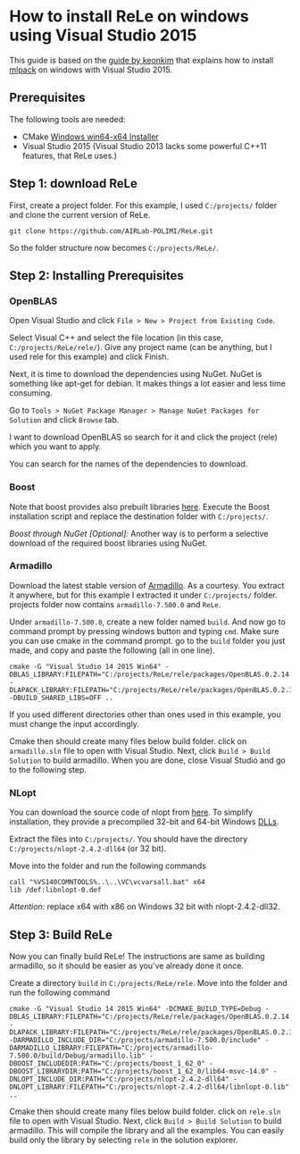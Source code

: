 How to install ReLe on windows using Visual Studio 2015
=======================================================
This guide is based on the [guide by keonkim](http://keon.io/mlpack-on-windows.html) that explains how to install [mlpack](http://mlpack.org/) on windows with Visual Studio 2015.

Prerequisites
-------------
The following tools are needed:

- CMake [Windows win64-x64 Installer](https://cmake.org/download/)
- Visual Studio 2015 (Visual Studio 2013 lacks some powerful C++11 features, that ReLe uses.)

Step 1: download ReLe
---------------------
First, create a project folder. For this example, I used `C:/projects/` folder and clone the current version of ReLe.
```
git clone https://github.com/AIRLab-POLIMI/ReLe.git
```
So the folder structure now becomes `C:/projects/ReLe/`.

Step 2: Installing Prerequisites
------------------------
### OpenBLAS
Open Visual Studio and click `File > New > Project from Existing Code`.

Select Visual C++ and select the file location (in this case, `C:/projects/ReLe/rele/`). Give any project name (can be anything, but I used rele for this example) and click Finish.

Next, it is time to download the dependencies using NuGet. NuGet is something like apt-get for debian. It makes things a lot easier and less time consuming.

Go to `Tools > NuGet Package Manager > Manage NuGet Packages for Solution` and click `Browse` tab.

I want to download OpenBLAS so search for it and click the project (rele) which you want to apply.

You can search for the names of the dependencies to download.

### Boost
Note that boost provides also prebuilt libraries [here](http://www.boost.org/users/download/).
Execute the Boost installation script and replace the destination folder with `C:/projects/`.

*Boost through NuGet [Optional]:*
Another way is to perform a selective download of the required boost libraries using NuGet.

### Armadillo
Download the latest stable version of [Armadillo](http://arma.sourceforge.net/download.html). As a courtesy. You extract it anywhere, but for this example I extracted it under `C:/projects/` folder. projects folder now contains `armadillo-7.500.0` and `ReLe`.

Under `armadillo-7.500.0`, create a new folder named `build`. And now go to command prompt by pressing windows button and typing `cmd`. Make sure you can use cmake in the command prompt. go to the `build` folder you just made, and copy and paste the following (all in one line).

```
cmake -G "Visual Studio 14 2015 Win64" -DBLAS_LIBRARY:FILEPATH="C:/projects/ReLe/rele/packages/OpenBLAS.0.2.14.1/lib/native/lib/x64/libopenblas.dll.a" -DLAPACK_LIBRARY:FILEPATH="C:/projects/ReLe/rele/packages/OpenBLAS.0.2.14.1/lib/native/lib/x64/libopenblas.dll.a" -DBUILD_SHARED_LIBS=OFF ..
```

If you used different directories other than ones used in this example, you must change the input accordingly.

Cmake then should create many files below build folder. click on `armadillo.sln` file to open with Visual Studio. Next, click `Build > Build Solution` to build armadillo. When you are done, close Visual Studio and go to the following step.

### NLopt
You can download the source code of nlopt from [here](http://ab-initio.mit.edu/wiki/index.php/NLopt#Download_and_installation).
To simplify installation, they provide a precompiled 32-bit and 64-bit Windows [DLLs](http://ab-initio.mit.edu/wiki/index.php/NLopt_on_Windows).

Extract the files into `C:/projects/`. You should have the directory `C:/projects/nlopt-2.4.2-dll64` (or 32 bit).

Move into the folder and run the following commands

```
call "%VS140COMNTOOLS%..\..\VC\vcvarsall.bat" x64
lib /def:libnlopt-0.def
```
*Attention:* replace x64 with x86 on Windows 32 bit with nlopt-2.4.2-dll32.

Step 3: Build ReLe
------------------

Now you can finally build ReLe!
The instructions are same as building armadillo, so it should be easier as you’ve already done it once.

Create a directory `build` in `C:/projects/ReLe/rele`. Move into the folder and run the following command
```
cmake -G "Visual Studio 14 2015 Win64" -DCMAKE_BUILD_TYPE=Debug -DBLAS_LIBRARY:FILEPATH="C:/projects/ReLe/rele/packages/OpenBLAS.0.2.14.1/lib/native/lib/x64/libopenblas.dll.a" -DLAPACK_LIBRARY:FILEPATH="C:/projects/ReLe/rele/packages/OpenBLAS.0.2.14.1/lib/native/lib/x64/libopenblas.dll.a" -DARMADILLO_INCLUDE_DIR="C:/projects/armadillo-7.500.0/include" -DARMADILLO_LIBRARY:FILEPATH="C:/projects/armadillo-7.500.0/build/Debug/armadillo.lib" -DBOOST_INCLUDEDIR:PATH="C:/projects/boost_1_62_0" -DBOOST_LIBRARYDIR:PATH="C:/projects/boost_1_62_0/lib64-msvc-14.0" -DNLOPT_INCLUDE_DIR:PATH="C:/projects/nlopt-2.4.2-dll64" -DNLOPT_LIBRARY:FILEPATH="C:/projects/nlopt-2.4.2-dll64/libnlopt-0.lib" ..
```

Cmake then should create many files below build folder. click on `rele.sln` file to open with Visual Studio. Next, click `Build > Build Solution` to build armadillo. This will compile the library and all the examples. You can easily build only the library by selecting `rele` in the solution explorer.
